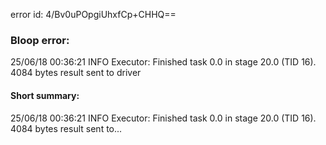 error id: 4/Bv0uPOpgiUhxfCp+CHHQ==
### Bloop error:

25/06/18 00:36:21 INFO Executor: Finished task 0.0 in stage 20.0 (TID 16). 4084 bytes result sent to driver
#### Short summary: 

25/06/18 00:36:21 INFO Executor: Finished task 0.0 in stage 20.0 (TID 16). 4084 bytes result sent to...